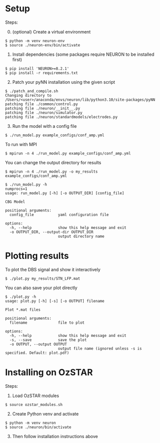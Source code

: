 # Setup
Steps:

0) (optional) Create a virtual environment
```shell
$ python -m venv neuron-env
$ source ./neuron-env/bin/activate
```

1) Install dependencies (some packages require NEURON to be installed first)
```shell
$ pip install 'NEURON>=8.2.1'
$ pip install -r requirements.txt
```

2) Patch your pyNN installation using the given script
```shell
$ ./patch_and_compile.sh
Changing directory to /Users/<user>/anaconda/envs/neuron/lib/python3.10/site-packages/pyNN
patching file ./common/control.py
patching file ./neuron/__init__.py
patching file ./neuron/simulator.py
patching file ./neuron/standardmodels/electrodes.py
```

3) Run the model with a config file
```shell
$ ./run_model.py example_configs/conf_amp.yml
```

To run with MPI
```shell
$ mpirun -n 4 ./run_model.py example_configs/conf_amp.yml
```

You can change the output directory for results
```shell
$ mpirun -n 4 ./run_model.py -o my_results example_configs/conf_amp.yml
```

```shell
$ ./run_model.py -h
numprocs=1
usage: run_model.py [-h] [-o OUTPUT_DIR] [config_file]

CBG Model

positional arguments:
  config_file           yaml configuration file

options:
  -h, --help            show this help message and exit
  -o OUTPUT_DIR, --output-dir OUTPUT_DIR
                        output directory name
```

# Plotting results
To plot the DBS signal and show it interactively
```shell
$ ./plot.py my_results/STN_LFP.mat
```

You can also save your plot directly
```shell
$ ./plot.py -h
usage: plot.py [-h] [-s] [-o OUTPUT] filename

Plot *.mat files

positional arguments:
  filename              file to plot

options:
  -h, --help            show this help message and exit
  -s, --save            save the plot
  -o OUTPUT, --output OUTPUT
                        output file name (ignored unless -s is specified. Default: plot.pdf)
```

# Installing on OzSTAR
Steps:

1) Load OzSTAR modules
```shell
$ source ozstar_modules.sh
```

2) Create Python venv and activate
```shell
$ python -m venv neuron
$ source ./neuron/bin/activate
```

3) Then follow installation instructions above
